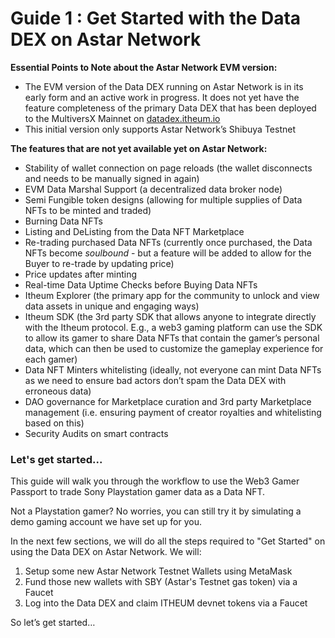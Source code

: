 # Guide 1 : Get Started with the Data DEX on Astar Network

**Essential Points to Note about the Astar Network EVM version:**

* The EVM version of the Data DEX running on Astar Network is in its early form and an active work in progress. It does not yet have the feature completeness of the primary Data DEX that has been deployed to the MultiversX Mainnet on [datadex.itheum.io](https://datadex.itheum.io)
* This initial version only supports Astar Network’s Shibuya Testnet

**The features that are not yet available yet on Astar Network:**

* Stability of wallet connection on page reloads (the wallet disconnects and needs to be manually signed in again)
* EVM Data Marshal Support (a decentralized data broker node)
* Semi Fungible token designs (allowing for multiple supplies of Data NFTs to be minted and traded)
* Burning Data NFTs
* Listing and DeListing from the Data NFT Marketplace
* Re-trading purchased Data NFTs (currently once purchased, the Data NFTs become _soulbound_ - but a feature will be added to allow for the Buyer to re-trade by updating price)
* Price updates after minting
* Real-time Data Uptime Checks before Buying Data NFTs
* Itheum Explorer (the primary app for the community to unlock and view data assets in unique and engaging ways)
* Itheum SDK (the 3rd party SDK that allows anyone to integrate directly with the Itheum protocol. E.g., a web3 gaming platform can use the SDK to allow its gamer to share Data NFTs that contain the gamer’s personal data, which can then be used to customize the gameplay experience for each gamer)
* Data NFT Minters whitelisting (ideally, not everyone can mint Data NFTs as we need to ensure bad actors don’t spam the Data DEX with erroneous data)
* DAO governance for Marketplace curation and 3rd party Marketplace management (i.e. ensuring payment of creator royalties and whitelisting based on this)
* Security Audits on smart contracts

### Let's get started...

This guide will walk you through the workflow to use the Web3 Gamer Passport to trade Sony Playstation gamer data as a Data NFT.&#x20;

Not a Playstation gamer? No worries, you can still try it by simulating a demo gaming account we have set up for you.

In the next few sections, we will do all the steps required to "Get Started" on using the Data DEX on Astar Network. We will:

1. Setup some new Astar Network Testnet Wallets using MetaMask
2. Fund those new wallets with SBY (Astar's Testnet gas token) via a Faucet
3. Log into the Data DEX and claim ITHEUM devnet tokens via a Faucet

So let’s get started…

